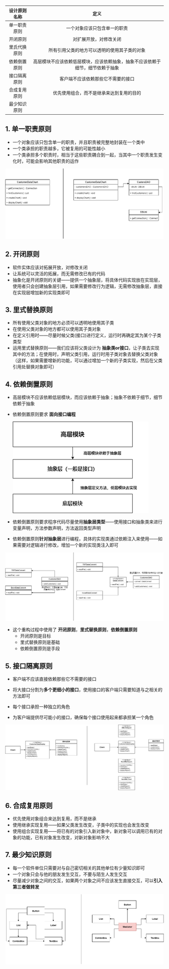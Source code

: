 | 设计原则名称 |                             定义                             |
| :----------: | :----------------------------------------------------------: |
| 单一职责原则 |                 一个对象应该只包含单一的职责                 |
|   开闭原则   |                    对扩展开放，对修改关闭                    |
| 里氏代换原则 |         所有引用父类的地方可以透明的使用其子类的对象         |
| 依赖倒置原则 | 高层模块不应该依赖低层模块，应该依赖抽象，抽象不应该依赖于细节，细节依赖于抽象 |
| 接口隔离原则 |              客户端不应该依赖那些它不需要的接口              |
| 合成复用原则 |           优先使用组合，而不是继承来达到复用的目的           |
| 最少知识原则 |                                                              |



## 1. 单一职责原则

* 一个对象应该只包含单一的职责，并且职责被完整地封装在一个类中
* 一个类承担的职责越多，它被复用的可能性越小
* 一个类承担多个职责时，相当于这些职责耦合到一起，当其中一个职责发生变化时，可能会影响其他职责的运作

![单一职责原则.drawio](picture/单一职责原则.drawio.png)



## 2. 开闭原则

* 软件实体应该对拓展开放，对修改关闭
* 让系统可以灵活的拓展，而无需修改已有的代码
* 抽象化是开闭原则的关键——提供一个抽象层，将具体代码实现放在实现层，使用者只会创建抽象层引用，如果需要修改行为逻辑，无需修改抽象层，直接在实现层增加新的实现类即可



## 3. 里式替换原则

* 所有使用父类对象的地方必须可以透明地使用其子类
* 在使用父类对象的地方都可以使用其子类对象
* 在定义引用时——尽量时候父类(接口)进行定义，运行时再确定其为某个子类类型
* 运用里式替换原则——我们应该将父类设计为 **抽象类or接口**，让子类去实现其中的方法；在使用时，声明父类引用，运行时用子类对象去替换父类对象（这样，如果需要增新的功能，可以通过增加一个新的子类实现，然后在父类引用处替换对象即可）



## 4. 依赖倒置原则

* 高层模块不应该依赖低层模块，而应该依赖于抽象；抽象不依赖于细节，细节依赖于抽象

* 依赖倒置原则要求 **面向接口编程**

  ![依赖倒置原则.drawio](picture/依赖倒置原则.drawio.png)

* 依赖倒置原则要求程序代码尽量使用**抽象层类型**——使用接口和抽象类来进行变量声明，方法参数声明，方法返回类型声明

* 依赖倒置原则**针对抽象层**进行编程，具体的实现类通过依赖注入来使用——如果需要对逻辑进行修改，增加一个新的实现类注入即可

![依赖倒置原则例子.drawio](picture/依赖倒置原则例子.drawio.png)

* 这个重构过程中使用了 **开闭原则**，**里式替换原则**，**依赖倒置原则**
  * 开闭原则是目标
  * 里式替换原则是基础
  * 依赖倒置原则是手段



## 5. 接口隔离原则

* 客户端不应该直接依赖那些它不需要的接口

* 将大接口分割为**多个更细小的接口**，使用接口的客户端只需要知道与之相关的方法即可
* 每个接口承担一种独立的角色
* 为客户端提供尽可能小的接口，确保每个接口使用起来都承担某一个角色

![接口隔离原则.drawio](picture/接口隔离原则.drawio.png)



## 6. 合成复用原则

* 优先使用对象组合来达到复用，而不是继承
* 使用继承实现复用——如果父类发生改变，子类中的实现也会发生改变
* 使用组合实现复用——将已有的对象引入新对象中，新对象可以调用已有的对象的功能，已有对象发生改变，对新对象影响不大



## 7. 最少知识原则

* 每一个软件单位只需要对与自己密切相关的其他单位有少量知识即可
* 一个对象只会与他的朋友发生交互，不要与陌生人发生交互
* 尽量减少对象之间的交互，如果两个对象之间不应该发生直接交互，可以**引入第三者做转发**

![最少知识原则.drawio](picture/最少知识原则.drawio.png)